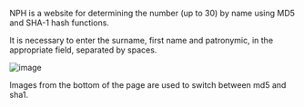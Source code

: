 NPH is a website for determining the number (up to 30) by name using MD5 and SHA-1 hash functions.

It is necessary to enter the surname, first name and patronymic, in the appropriate field, separated by spaces.

![image](https://user-images.githubusercontent.com/93444395/230775642-9d935eb0-4110-4135-9a2f-c89974bff2e3.png)

Images from the bottom of the page are used to switch between md5 and sha1.
